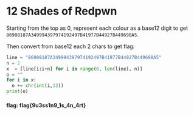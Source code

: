 # 12 Shades of Redpwn

Starting from the top as 0, 
represent each colour as a base12 digit to get `86908187A349994397974192497B41977B44927B449698A5`.

Then convert from base12 each 2 chars to get flag:
```python
line = "86908187A349994397974192497B41977B44927B449698A5"
n = 2
x  = [line[i:i+n] for i in range(0, len(line), n)]
o = ""
for i in x:
  o += chr(int(i,12))
print(o)
```

#### flag: flag{9u3ss1n9_1s_4n_4rt}
